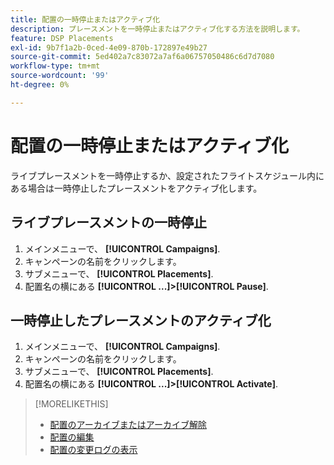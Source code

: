 ```yaml
---
title: 配置の一時停止またはアクティブ化
description: プレースメントを一時停止またはアクティブ化する方法を説明します。
feature: DSP Placements
exl-id: 9b7f1a2b-0ced-4e09-870b-172897e49b27
source-git-commit: 5ed402a7c83072a7af6a06757050486c6d7d7080
workflow-type: tm+mt
source-wordcount: '99'
ht-degree: 0%

---
```


# 配置の一時停止またはアクティブ化

ライブプレースメントを一時停止するか、設定されたフライトスケジュール内にある場合は一時停止したプレースメントをアクティブ化します。

## ライブプレースメントの一時停止

1. メインメニューで、 **[!UICONTROL Campaigns]**.
1. キャンペーンの名前をクリックします。
1. サブメニューで、 **[!UICONTROL Placements]**.
1. 配置名の横にある  **[!UICONTROL ...]>[!UICONTROL Pause]**.

## 一時停止したプレースメントのアクティブ化

1. メインメニューで、 **[!UICONTROL Campaigns]**.
1. キャンペーンの名前をクリックします。
1. サブメニューで、 **[!UICONTROL Placements]**.
1. 配置名の横にある  **[!UICONTROL ...]>[!UICONTROL Activate]**.

>[!MORELIKETHIS]
>
>* [配置のアーカイブまたはアーカイブ解除](placement-archive-unarchive.md)
>* [配置の編集](placement-edit.md)
>* [配置の変更ログの表示](placement-change-log.md)


